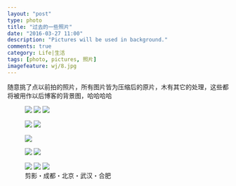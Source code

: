 ```yaml
---
layout: "post"
type: photo
title: "过去的一些照片"
date: "2016-03-27 11:00"
description: "Pictures will be used in background."
comments: true
category: Life|生活
tags: [photo, pictures, 照片]
imagefeature: wj/8.jpg
---
```

随意挑了点以前拍的照片，所有图片皆为压缩后的原片，木有其它的处理，这些都将被用作以后博客的背景图，哈哈哈哈

<!--more-->

<figure class="third">
	<a href="{{ site.url }}/images/wj/17.jpg"><img src="{{ site.url }}/images/wj/1.jpg"></a>
	<a href="{{ site.url }}/images/wj/2.jpg"><img src="{{ site.url }}/images/wj/2.jpg"></a>
	<a href="{{ site.url }}/images/wj/27.jpg"><img src="{{ site.url }}/images/wj/27.jpg"></a>
</figure>
<figure class="half">
	<a href="{{ site.url }}/images/wj/25.jpg"><img src="{{ site.url }}/images/wj/25.jpg"></a>
	<a href="{{ site.url }}/images/wj/3.jpg"><img src="{{ site.url }}/images/wj/3.jpg"></a>
</figure>
<figure>
	<a href="{{ site.url }}/images/wj/6.jpg"><img src="{{ site.url }}/images/wj/6.jpg"></a>
</figure>
<figure class="half">
	<a href="{{ site.url }}/images/wj/20.jpg"><img src="{{ site.url }}/images/wj/20.jpg"></a>
	<a href="{{ site.url }}/images/wj/8.jpg"><img src="{{ site.url }}/images/wj/8.jpg"></a>
</figure>
<figure class="third">
	<a href="{{ site.url }}/images/wj/11.jpg"><img src="{{ site.url }}/images/wj/11.jpg"></a>
	<a href="{{ site.url }}/images/wj/12.jpg"><img src="{{ site.url }}/images/wj/12.jpg"></a>
	<a href="{{ site.url }}/images/wj/16.jpg"><img src="{{ site.url }}/images/wj/16.jpg"></a>
	<figcaption>剪影・成都・北京・武汉・合肥</figcaption>
</figure>
